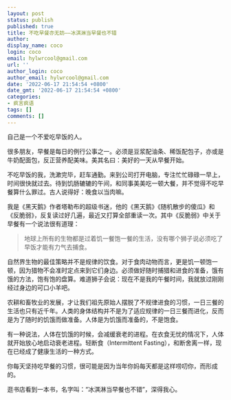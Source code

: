 ```yaml
---
layout: post
status: publish
published: true
title: 不吃早餐亦无妨——冰淇淋当早餐也不错
author:
display_name: coco
login: coco
email: hylwrcool@gmail.com
url: ''
author_login: coco
author_email: hylwrcool@gmail.com
date: '2022-06-17 21:54:54 +0800'
date_gmt: '2022-06-17 21:54:54 +0800'
categories:
- 疯言疯语
tags: []
comments: []
---
```

自己是一个不爱吃早饭的人。

很多朋友，早餐是每日的例行公事之一。必须是豆浆配油条、稀饭配包子，亦或是牛奶配面包，反正营养配美味。美其名曰：美好的一天从早餐开始。

不吃早饭的我，洗漱完毕，赶车通勤。来到公司打开电脑，专注忙忙碌碌一早上，时间很快就过去。待到饥肠辘辘的午间，和同事美美吃一顿大餐，并不觉得不吃早餐算什么罪过。古人说得好：晚食以当肉嘛。

我是《黑天鹅》作者塔勒布的超级书迷，他的《黑天鹅》《随机散步的傻瓜》和《反脆弱》，反复读过好几遍，最近又打算全部重读一次。其中《反脆弱》中关于早餐有一个说法很有道理：

> 地球上所有的生物都是过着饥一餐饱一餐的生活，没有哪个狮子说必须吃了早饭才能有力气去捕食。

自然界生物的最佳策略并不是规律的饮食。对于食肉动物而言，更是饥一顿饱一顿，因为猎物不会准时定点来到它们身边。必须做好随时捕猎和进食的准备，饿有饿的方法，饱有饱的盘算。难道狮子会说：现在不是我的午餐时间，我就放过刚刚经过身边的可口小羊吧。

农耕和畜牧业的发展，才让我们祖先原始人摆脱了不规律进食的习惯，一日三餐的生活也只有近千年。人类的身体结构并不是为了适应规律的一日三餐而进化，反而是为了随时的饥饿而做准备。人体是为饥饿而准备的，不是饱食。

有一种说法，人体在饥饿的时候，会减缓衰老的进程。在衣食无忧的情况下，人体就开始放心地启动衰老进程。轻断食（Intermittent Fasting），和断舍离一样，现在已经成了健康生活的一种方式。

你每天坚持吃早餐的习惯，很可能是因为当年你妈每天都是这样唠叨你，而形成的。

逛书店看到一本书，名字叫：“冰淇淋当早餐也不错”，深得我心。
